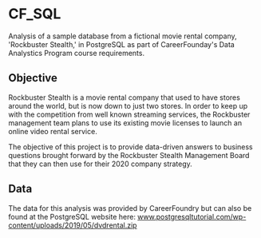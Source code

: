 # CF_SQL
Analysis of a sample database from a fictional movie rental company, 'Rockbuster Stealth,' in PostgreSQL as part of CareerFounday's Data Analystics Program course requirements. 
## Objective
Rockbuster Stealth is a movie rental company that used to have stores around the world, but is now down to just two stores. In order to keep up with the competition from well known streaming services, the Rockbuster management team plans to use its existing movie licenses to launch an online video rental service. 

The objective of this project is to provide data-driven answers to business questions brought forward by the Rockbuster Stealth Management Board that they can then use for their 2020 company strategy. 
## Data
The data for this analysis was provided by CareerFoundry but can also be found at the PostgreSQL website here: www.postgresqltutorial.com/wp-content/uploads/2019/05/dvdrental.zip
